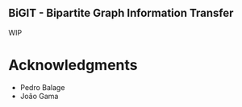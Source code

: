 BiGIT - Bipartite Graph Information Transfer
-----

WIP




# Acknowledgments
* Pedro Balage
* João Gama